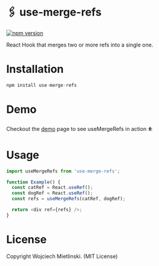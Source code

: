 # 🖇️ use-merge-refs

[![npm version](https://badge.fury.io/js/use-merge-refs.svg)](https://badge.fury.io/js/use-merge-refs)

React Hook that merges two or more refs into a single one.

# Installation

```js
npm install use-merge-refs
```

# Demo

Checkout the [demo](https://codesandbox.io/s/use-merge-refs-0ng7l?file=/src/App.js) page to see useMergeRefs in action ⛹️

# Usage

```js
import useMergeRefs from 'use-merge-refs';

function Example() {
  const catRef = React.useRef();
  const dogRef = React.useRef();
  const refs = useMergeRefs(catRef, dogRef);

  return <div ref={refs} />;
}
```

# License

Copyright Wojciech Mietlinski. (MIT License)
